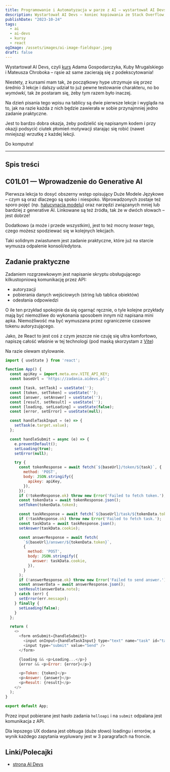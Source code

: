 ```yaml
---
title: Programowanie i Automatyzacja w parze z AI – wystartował AI Devs
description: Wystartował AI Devs – koniec kopiowania ze Stack Overflow, niech robot robi to za mnie!
publishDate: "2023-10-24"
tags:
  - ai
  - ai-devs
  - kursy
  - react
ogImage: /assets/images/ai-image-fieldspar.jpeg
draft: false
---
```


Wystartował AI Devs, czyli [kurs](https://www.aidevs.pl/) Adama Gospodarczyka, Kuby Mrugalskiego i Mateusza Chroboka – rąsie aż same zacierają się z podekscytowania!

Niestety, z kursami mam tak, że początkowy hype utrzymuje się przez średnio 3 lekcje i dalszy udział to już pewne testowanie charakteru, no bo *wymówki*, tak że postaram się, żeby tym razem było inaczej.

Na dzień pisania tego wpisu na tablicy są dwie pierwsze lekcje i wygląda na to, jak na razie każda z nich będzie zawierała w sobie przynajmniej jedno zadanie praktyczne.

Jest to bardzo dobra okazja, żeby podzielić się napisanym kodem i przy okazji podsycić ciutek płomień motywacji starając się robić (nawet mniejszą) wrzutkę z każdej lekcji.

Do komputra!

---

## Spis treści

## C01L01 — Wprowadzenie do Generative AI

Pierwsza lekcja to dosyć obszerny wstęp opisujący Duże Modele Językowe – czym są oraz dlaczego są spoko i niespoko. Wprowadzonych zostaje też sporo pojęć (np. [halucynacja modelu](https://www.linkedin.com/pulse/sztuczna-inteligencja-i-bezpiecze%C5%84stwo-informacji-1-leszek-kepa/?originalSubdomain=pl)) oraz narzędzi związanych mniej lub bardziej z generative AI. Linkowane są też źródła, tak że w dwóch słowach – jest dobrze!

Dodatkowo (a może i przede wszystkim), jest to też mocny *teaser* tego, czego możesz spodziewać się w kolejnych lekcjach. 

Taki solidnym zwiastunem jest zadanie praktyczne, które już na starcie wymusza odpalenie konsoli/edytora.

## Zadanie praktyczne

Zadaniem rozgrzewkowym jest napisanie skryptu obsługującego kilkustopniową komunikację przez API:
- autoryzacji
- pobierania danych wejściowych (string lub tablica obiektów)
- odesłania odpowiedzi

O ile ten przykład spokojnie da się ogarnąć ręcznie, o tyle kolejne przykłady mają być niemożliwe do wykonania sposobem innym niż napisana mini apka. Niemożliwość ma być wymuszana przez ograniczenie czasowe tokenu autoryzującego.

Jako, że React to jest coś z czym jeszcze nie czuję się ultra komfortowo, napiszę całość właśnie w tej technologi (pod maską skorzystam z [Vite](https://vitejs.dev/guide/))

Na razie olewam stylowanie.

``` javascript
import { useState } from 'react';

function App() {
  const apiKey = import.meta.env.VITE_API_KEY;
  const baseUrl = 'https://zadania.aidevs.pl';

  const [task, setTask] = useState('');
  const [token, setToken] = useState('');
  const [answer, setAnswer] = useState('');
  const [result, setResult] = useState('');
  const [loading, setLoading] = useState(false);
  const [error, setError] = useState(null);

  const handleTaskInput = (e) => {
    setTask(e.target.value);
  };

  const handleSubmit = async (e) => {
    e.preventDefault();
    setLoading(true);
    setError(null);

    try {
      const tokenResponse = await fetch(`${baseUrl}/token/${task}`, {
        method: 'POST',
        body: JSON.stringify({
          apikey: apiKey,
        }),
      });
      if (!tokenResponse.ok) throw new Error('Failed to fetch token.');
      const tokenData = await tokenResponse.json();
      setToken(tokenData.token);

      const taskResponse = await fetch(`${baseUrl}/task/${tokenData.token}`);
      if (!taskResponse.ok) throw new Error('Failed to fetch task.');
      const taskData = await taskResponse.json();
      setAnswer(taskData.cookie);

      const answerResponse = await fetch(
        `${baseUrl}/answer/${tokenData.token}`,
        {
          method: 'POST',
          body: JSON.stringify({
            answer: taskData.cookie,
          }),
        }
      );
      if (!answerResponse.ok) throw new Error('Failed to send answer.');
      const answerData = await answerResponse.json();
      setResult(answerData.note);
    } catch (err) {
      setError(err.message);
    } finally {
      setLoading(false);
    }
  };

  return (
    <>
      <form onSubmit={handleSubmit}>
        <input onInput={handleTaskInput} type="text" name="task" id="task" />
        <input type="submit" value="Send" />
      </form>

      {loading && <p>Loading...</p>}
      {error && <p>Error: {error}</p>}

      <p>Token: {token}</p>
      <p>Answer: {answer}</p>
      <p>Result: {result}</p>
    </>
  );
}

export default App;
```

Przez input pobierane jest hasło zadania `helloapi` i na `submit` odpalana jest komunikacja z API. 

Dla lepszego UX dodana jest obłsuga (duże słowo) loadingu i errorów, a wynik każdego zapytania wypluwany jest w 3 paragrafach na froncie.

## Linki/Polecajki

- [strona AI Devs](https://www.aidevs.pl/)
